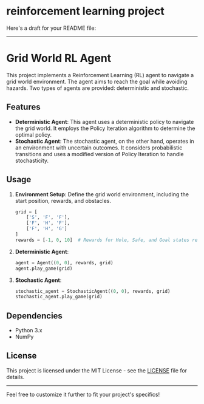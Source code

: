 # reinforcement learning project
Here's a draft for your README file:

---

# Grid World RL Agent

This project implements a Reinforcement Learning (RL) agent to navigate a grid world environment. The agent aims to reach the goal while avoiding hazards. Two types of agents are provided: deterministic and stochastic.

## Features

- **Deterministic Agent**: This agent uses a deterministic policy to navigate the grid world. It employs the Policy Iteration algorithm to determine the optimal policy.
- **Stochastic Agent**: The stochastic agent, on the other hand, operates in an environment with uncertain outcomes. It considers probabilistic transitions and uses a modified version of Policy Iteration to handle stochasticity.

## Usage

1. **Environment Setup**: Define the grid world environment, including the start position, rewards, and obstacles.
   
   ```python
   grid = [
       ['S', 'F', 'F'],
       ['F', 'H', 'F'],
       ['F', 'H', 'G']
   ]
   rewards = [-1, 0, 10]  # Rewards for Hole, Safe, and Goal states respectively
   ```

2. **Deterministic Agent**:

   ```python
   agent = Agent((0, 0), rewards, grid)
   agent.play_game(grid)
   ```

3. **Stochastic Agent**:

   ```python
   stochastic_agent = StochasticAgent((0, 0), rewards, grid)
   stochastic_agent.play_game(grid)
   ```

## Dependencies

- Python 3.x
- NumPy

## License

This project is licensed under the MIT License - see the [LICENSE](LICENSE) file for details.

---

Feel free to customize it further to fit your project's specifics!
